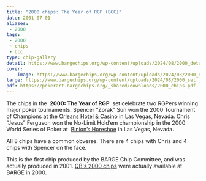 ```yaml
---
title: "2000 chips: The Year of RGP (BCC)"
date: 2001-07-01
aliases:
 - 2000
tags:
 - 2000
 - chips
 - bcc
type: chip-gallery
detail: https://www.bargechips.org/wp-content/uploads/2024/08/2000_detail.jpg
cover:
    image: https://www.bargechips.org/wp-content/uploads/2024/08/2000_detail.jpg
large: https://www.bargechips.org/wp-content/uploads/2024/08/2000_set.jpg
pdf: https://pokerart.bargechips.org/_shared/downloads/2000_chips.pdf
---
```


The chips in the&nbsp; **2000: The Year of RGP** &nbsp;set celebrate two RGPers
winning major poker tournaments.&nbsp;Spencer &#8220;Zorak&#8221; Sun&nbsp;won
the 2000 Tournament of Champions at the
[Orleans Hotel &amp; Casino](http://www.orleanscasino.com/)
in Las Vegas, Nevada.&nbsp;Chris
&#8220;Jesus&#8221; Ferguson&nbsp;won the No-Limit Hold&#8217;em championship
in the 2000 World Series of Poker at&nbsp;
[Binion&#8217;s Horeshoe](http://www.binions.com/)
in
Las Vegas, Nevada.

All 8 chips have a common obverse. There are 4 chips with Chris and 4 chips with Spencer on the face.

This is the first chip produced by the BARGE Chip Committee, and was actually produced in 2001.
[QB's 2000 chips](2000-qb) were actually available at BARGE in 2000.
